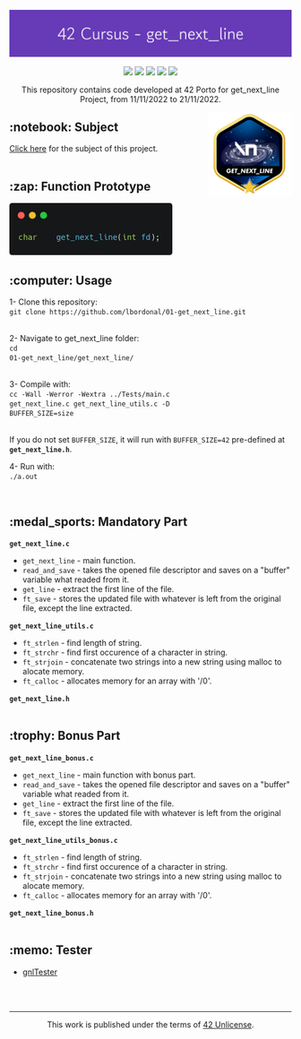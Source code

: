 <p align="center">
  <img src="https://github.com/lbordonal/lbordonal/blob/main/.images/42_Cursus_-_get_next_line.png">
</p>

<p align="center">
	<img src="https://img.shields.io/badge/score-125%20%2F%20100%20%E2%98%85-9cf?style=flat-square" />
	<img src="https://img.shields.io/github/languages/code-size/lbordonal/01-get_next_line?style=flat-square" />
	<img src="https://img.shields.io/github/languages/count/lbordonal/01-get_next_line?style=flat-square" />
	<img src="https://img.shields.io/github/languages/top/lbordonal/01-get_next_line?style=flat-square" />
	<img src="https://img.shields.io/github/last-commit/lbordonal/01-get_next_line?style=flat-square" />
</p>

<p align="center">
This repository contains code developed at 42 Porto for get_next_line Project, from 11/11/2022 to 21/11/2022.
</p>


<img src="https://github.com/lbordonal/lbordonal/blob/main/.42_badges/get_next_linem.png" align="right" />
<h2>
	 :notebook: Subject
</h2>
<a href="https://github.com/lbordonal/01-get_next_line/blob/main/Subject/en.subject.pdf">Click here</a> for the subject of this project.
<br /><br />


<h2 align="left">
	:zap: Function Prototype
</h2>

<p align="left">
  <img src="https://github.com/lbordonal/lbordonal/blob/main/.images/get_next_line_function.png">
</p>

<h2 align="left">
	:computer: Usage
</h2>
1- Clone this repository: </br>
<code>git clone https://github.com/lbordonal/01-get_next_line.git</code> </br></br>

2- Navigate to get_next_line folder: </br>
<code>cd 01-get_next_line/get_next_line/</code><br /><br />

3- Compile with: </br>
<code>cc -Wall -Werror -Wextra ../Tests/main.c get_next_line.c get_next_line_utils.c -D BUFFER_SIZE=size</code><br /><br />

If you do not set ```BUFFER_SIZE```, it will run with ```BUFFER_SIZE=42``` pre-defined at **`get_next_line.h`**.

4- Run with: </br>
<code>./a.out</code>

<br />

<h2 align="left">
	:medal_sports: Mandatory Part
</h2>

**`get_next_line.c`**

* `get_next_line`	- main function.
* `read_and_save`	- takes the opened file descriptor and saves on a "buffer" variable what readed from it.
* `get_line`		- extract the first line of the file.
* `ft_save`		- stores the updated file with whatever is left from the original file, except the line extracted.

**`get_next_line_utils.c`**

* `ft_strlen`		- find length of string.
* `ft_strchr`		- find first occurence of a character in string.
* `ft_strjoin`		- concatenate two strings into a new string using malloc to alocate memory.
* `ft_calloc`		- allocates memory for an array with '/0'.

**`get_next_line.h`**
<br /><br />

<h2 align="left">
	:trophy: Bonus Part
</h2>

**`get_next_line_bonus.c`**

* `get_next_line`	- main function with bonus part.
* `read_and_save`	- takes the opened file descriptor and saves on a "buffer" variable what readed from it.
* `get_line`		- extract the first line of the file.
* `ft_save`		- stores the updated file with whatever is left from the original file, except the line extracted.

**`get_next_line_utils_bonus.c`**

* `ft_strlen`		- find length of string.
* `ft_strchr`		- find first occurence of a character in string.
* `ft_strjoin`		- concatenate two strings into a new string using malloc to alocate memory.
* `ft_calloc`		- allocates memory for an array with '/0'.

**`get_next_line_bonus.h`**
</br><br />

<h2 align="left">
	:memo: Tester
</h2>

- [gnlTester][1]

[1]: https://github.com/Tripouille/gnlTester


<br />
<br />
<hr/>
<p align="center">
This work is published under the terms of <a href="https://github.com/gcamerli/42unlicense">42 Unlicense</a>.
</p>
